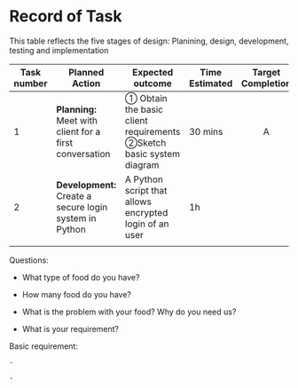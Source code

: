 # Record of Task

This table reflects the five stages of design: Planining, design, development, testing and implementation

|Task number|Planned Action|Expected outcome|Time Estimated|Target Completion|Criteria|
|-----------|--------------|----------------|--------------|:-----------------:|:--------:|
|1|**Planning:** Meet with client for a first conversation|① Obtain the basic client requirements  ②Sketch basic system diagram| 30 mins|A|
|2|**Development:** Create a secure login system in Python| A Python script that allows encrypted login of an user| 1h|  |A |
| | | | | | |


Questions:

 - What type of food do you have?
 
 - How many food do you have?
 
 - What is the problem with your food? Why do you need us?
 
 - What is your requirement?
 
 
Basic requirement:

    - 

    -


